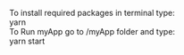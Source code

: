 To install required packages in terminal type: <br />
yarn <br />
To Run myApp go to /myApp folder and type: <br />
yarn start



